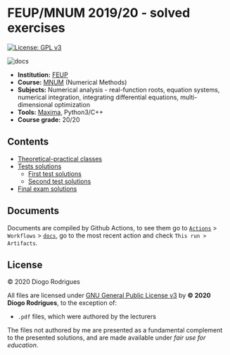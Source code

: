 # FEUP/MNUM 2019/20 - solved exercises

[![License: GPL v3](https://img.shields.io/badge/License-GPLv3-blue.svg)](https://www.gnu.org/licenses/gpl-3.0)

![docs](https://github.com/dmfrodrigues/feup-mnum-ex/workflows/docs/badge.svg)

- **Institution:** [FEUP](https://sigarra.up.pt/feup/en/web_page.Inicial)
- **Course:** [MNUM](https://sigarra.up.pt/feup/en/ucurr_geral.ficha_uc_view?pv_ocorrencia_id=436436) (Numerical Methods)
- **Subjects:** Numerical analysis - real-function roots, equation systems, numerical integration, integrating differential equations, multi-dimensional optimization
- **Tools:** [Maxima](https://en.wikipedia.org/wiki/Maxima_(software)), Python3/C++
- **Course grade:** 20/20

## Contents

- [Theoretical-practical classes](tp)
- [Tests solutions](tests)
  - [First test solutions](tests/1)
  - [Second test solutions](tests/2)
- [Final exam solutions](exam)

## Documents

Documents are compiled by Github Actions, to see them go to [`Actions`](https://github.com/dmfrodrigues/feup-mnum-ex/actions) > `Workflows` > [`docs`](https://github.com/dmfrodrigues/feup-mnum-ex/actions?query=workflow%3Adocs), go to the most recent action and check `This run > Artifacts`.

## License

© 2020 Diogo Rodrigues

All files are licensed under [GNU General Public License v3](LICENSE) by **© 2020 Diogo Rodrigues**, to the exception of:
- `.pdf` files, which were authored by the lecturers

The files not authored by me are presented as a fundamental complement to the presented solutions, and are made available under *fair use for education*.
